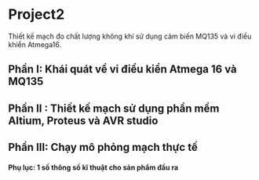 # Project2
Thiết kế mạch đo chất lượng không khí sử dụng cảm biến MQ135 và vi điều khiển Atmega16.
## Phần I: Khái quát về vi điều kiển Atmega 16 và MQ135
## Phần II : Thiết kế mạch sử dụng phần mềm Altium, Proteus và AVR studio
## Phần III: Chạy mô phỏng mạch thực tế
#### Phụ lục: 1 số thông số kĩ thuật cho sản phẩm đầu ra
